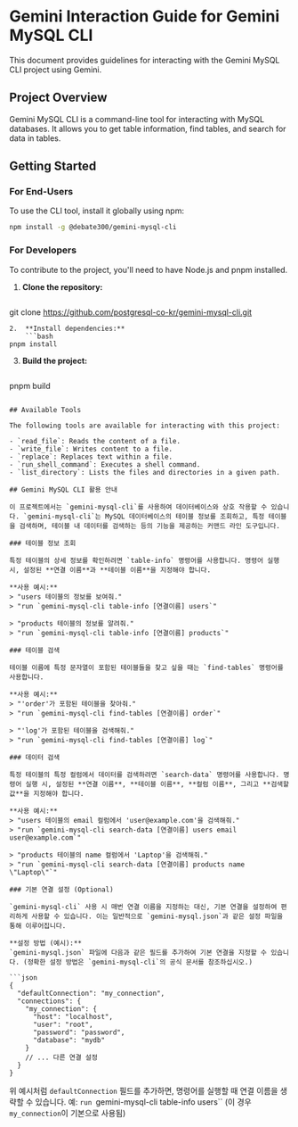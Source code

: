 # Gemini Interaction Guide for Gemini MySQL CLI

This document provides guidelines for interacting with the Gemini MySQL CLI project using Gemini.

## Project Overview

Gemini MySQL CLI is a command-line tool for interacting with MySQL databases. It allows you to get table information, find tables, and search for data in tables.

## Getting Started

### For End-Users

To use the CLI tool, install it globally using npm:

```bash
npm install -g @debate300/gemini-mysql-cli
```

### For Developers

To contribute to the project, you'll need to have Node.js and pnpm installed.

1.  **Clone the repository:**
    ```bash
git clone https://github.com/postgresql-co-kr/gemini-mysql-cli.git
```
2.  **Install dependencies:**
    ```bash
pnpm install
```
3.  **Build the project:**
    ```bash
pnpm build
```

## Available Tools

The following tools are available for interacting with this project:

- `read_file`: Reads the content of a file.
- `write_file`: Writes content to a file.
- `replace`: Replaces text within a file.
- `run_shell_command`: Executes a shell command.
- `list_directory`: Lists the files and directories in a given path.

## Gemini MySQL CLI 활용 안내

이 프로젝트에서는 `gemini-mysql-cli`를 사용하여 데이터베이스와 상호 작용할 수 있습니다. `gemini-mysql-cli`는 MySQL 데이터베이스의 테이블 정보를 조회하고, 특정 테이블을 검색하며, 테이블 내 데이터를 검색하는 등의 기능을 제공하는 커맨드 라인 도구입니다.

### 테이블 정보 조회

특정 테이블의 상세 정보를 확인하려면 `table-info` 명령어를 사용합니다. 명령어 실행 시, 설정된 **연결 이름**과 **테이블 이름**을 지정해야 합니다.

**사용 예시:**
> "users 테이블의 정보를 보여줘."
> "run `gemini-mysql-cli table-info [연결이름] users`"

> "products 테이블의 정보를 알려줘."
> "run `gemini-mysql-cli table-info [연결이름] products`"

### 테이블 검색

테이블 이름에 특정 문자열이 포함된 테이블들을 찾고 싶을 때는 `find-tables` 명령어를 사용합니다.

**사용 예시:**
> "'order'가 포함된 테이블을 찾아줘."
> "run `gemini-mysql-cli find-tables [연결이름] order`"

> "'log'가 포함된 테이블을 검색해줘."
> "run `gemini-mysql-cli find-tables [연결이름] log`"

### 데이터 검색

특정 테이블의 특정 컬럼에서 데이터를 검색하려면 `search-data` 명령어를 사용합니다. 명령어 실행 시, 설정된 **연결 이름**, **테이블 이름**, **컬럼 이름**, 그리고 **검색할 값**을 지정해야 합니다.

**사용 예시:**
> "users 테이블의 email 컬럼에서 'user@example.com'을 검색해줘."
> "run `gemini-mysql-cli search-data [연결이름] users email user@example.com`"

> "products 테이블의 name 컬럼에서 'Laptop'을 검색해줘."
> "run `gemini-mysql-cli search-data [연결이름] products name \"Laptop\"`"

### 기본 연결 설정 (Optional)

`gemini-mysql-cli` 사용 시 매번 연결 이름을 지정하는 대신, 기본 연결을 설정하여 편리하게 사용할 수 있습니다. 이는 일반적으로 `gemini-mysql.json`과 같은 설정 파일을 통해 이루어집니다.

**설정 방법 (예시):**
`gemini-mysql.json` 파일에 다음과 같은 필드를 추가하여 기본 연결을 지정할 수 있습니다. (정확한 설정 방법은 `gemini-mysql-cli`의 공식 문서를 참조하십시오.)

```json
{
  "defaultConnection": "my_connection",
  "connections": {
    "my_connection": {
      "host": "localhost",
      "user": "root",
      "password": "password",
      "database": "mydb"
    }
    // ... 다른 연결 설정
  }
}
```

위 예시처럼 `defaultConnection` 필드를 추가하면, 명령어를 실행할 때 연결 이름을 생략할 수 있습니다.
예: `run `gemini-mysql-cli table-info users`` (이 경우 `my_connection`이 기본으로 사용됨)